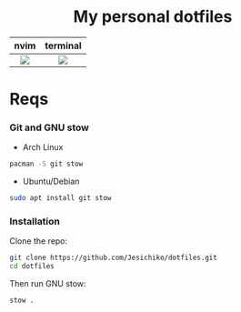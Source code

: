 <h1 align="center">
  My personal dotfiles
</h1>

| nvim | terminal |
| --- | --- |
| <center><img src = https://github.com/user-attachments/assets/6fd0ac3e-f73f-4d4c-8e22-110a60fbaea0></center>|  <center><img src = https://github.com/user-attachments/assets/879d53a2-ecb5-4b7c-bb48-f4543f611c65></center>|

# Reqs
### Git and GNU stow
- Arch Linux
```sh
pacman -S git stow
```
- Ubuntu/Debian
```sh
sudo apt install git stow
```

### Installation
Clone the repo:
```sh
git clone https://github.com/Jesichiko/dotfiles.git
cd dotfiles
```
Then run GNU stow:
```
stow .
```
